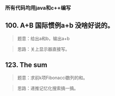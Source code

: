 ### 所有代码均用java和c++编写

## 100. A+B 国际惯例a+b 没啥好说的。
>题意：给出a和b，输出a+b

>思路：关上显示器直接写。

## 123. The sum
>题意：求前k项Fibonacci数列的和。

>思路：递推记忆化搜索搞一搞。
